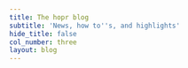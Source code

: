 ```yaml
---
title: The hopr blog
subtitle: 'News, how to''s, and highlights'
hide_title: false
col_number: three
layout: blog
---
```

